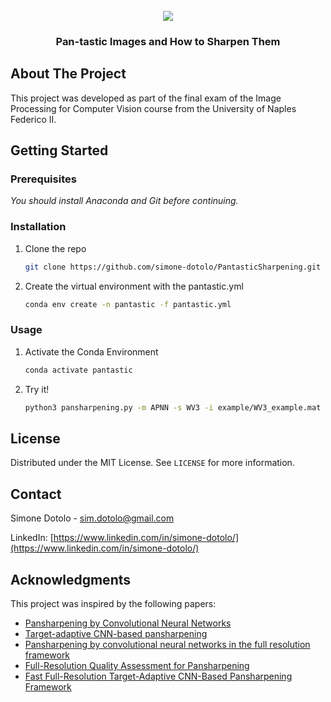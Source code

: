 <br />
<div align="center">
  
  <img src="https://github.com/simone-dotolo/PantasticSharpening/blob/main/media/pansharpening.gif"/>
  <h3 align="center">Pan-tastic Images and How to Sharpen Them</h3>

</div>

<!-- ABOUT THE PROJECT -->
## About The Project

This project was developed as part of the final exam of the Image Processing for Computer Vision course from the University of Naples Federico II. 

<!-- GETTING STARTED -->
## Getting Started

### Prerequisites

_You should install Anaconda and Git before continuing._

### Installation

1. Clone the repo
   ```sh
   git clone https://github.com/simone-dotolo/PantasticSharpening.git
   ```
2. Create the virtual environment with the pantastic.yml
   ```sh
   conda env create -n pantastic -f pantastic.yml
   ```
   
### Usage

1. Activate the Conda Environment
   ```sh
   conda activate pantastic
   ```
2. Try it!
   ```sh
   python3 pansharpening.py -m APNN -s WV3 -i example/WV3_example.mat -o ./ -w weights/APNN_weights.pth
   ```
   
<!-- LICENSE -->
## License

Distributed under the MIT License. See `LICENSE` for more information.

<!-- CONTACT -->
## Contact

Simone Dotolo - sim.dotolo@gmail.com

LinkedIn: [https://www.linkedin.com/in/simone-dotolo/](https://www.linkedin.com/in/simone-dotolo/)

<!-- ACKNOWLEDGMENTS -->
## Acknowledgments

This project was inspired by the following papers:
- [Pansharpening by Convolutional Neural Networks](https://www.mdpi.com/2072-4292/8/7/594)
- [Target-adaptive CNN-based pansharpening](https://arxiv.org/abs/1709.06054)
- [Pansharpening by convolutional neural networks in the full resolution framework](https://arxiv.org/abs/2111.08334)
- [Full-Resolution Quality Assessment for Pansharpening](https://www.mdpi.com/2072-4292/14/8/1808)
- [Fast Full-Resolution Target-Adaptive CNN-Based Pansharpening Framework](https://www.mdpi.com/2072-4292/15/2/319)
